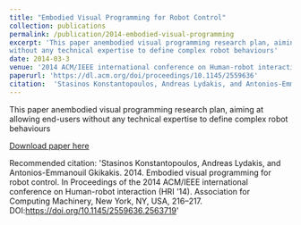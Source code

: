 ```yaml
---
title: "Embodied Visual Programming for Robot Control"
collection: publications
permalink: /publication/2014-embodied-visual-programming
excerpt: 'This paper anembodied visual programming research plan, aiming at allowing end-users
without any technical expertise to define complex robot behaviours'
date: 2014-03-3
venue: '2014 ACM/IEEE international conference on Human-robot interaction'
paperurl: 'https://dl.acm.org/doi/proceedings/10.1145/2559636'
citation:  'Stasinos Konstantopoulos, Andreas Lydakis, and Antonios-Emmanouil Gkikakis. 2014. Embodied visual programming for robot control. In Proceedings of the 2014 ACM/IEEE international conference on Human-robot interaction (HRI '14). Association for Computing Machinery, New York, NY, USA, 216–217. DOI:https://doi.org/10.1145/2559636.2563719' 
---
```

This paper anembodied visual programming research plan, aiming at allowing end-users
without any technical expertise to define complex robot behaviours

[Download paper here](http://andlydakis.github.io/files/2014-embodied-visual-programming.pdf)

Recommended citation: 'Stasinos Konstantopoulos, Andreas Lydakis, and Antonios-Emmanouil Gkikakis. 2014. Embodied visual programming for robot control. In Proceedings of the 2014 ACM/IEEE international conference on Human-robot interaction (HRI '14). Association for Computing Machinery, New York, NY, USA, 216–217. DOI:https://doi.org/10.1145/2559636.2563719'

